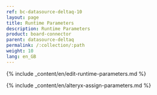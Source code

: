 ```yaml
---
ref: bc-datasource-deltaq-10
layout: page
title: Runtime Parameters
description: Runtime Parameters
product: board-connector
parent: datasource-deltaq
permalink: /:collection/:path
weight: 10
lang: en_GB
---
```


{% include _content/en/edit-runtime-parameters.md %}

{% include _content/en/alteryx-assign-parameters.md %}